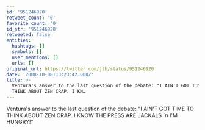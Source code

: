 ```yaml
---
id: '951246920'
retweet_count: '0'
favorite_count: '0'
id_str: '951246920'
retweeted: false
entities:
  hashtags: []
  symbols: []
  user_mentions: []
  urls: []
original_url: https://twitter.com/jth/status/951246920
date: '2008-10-08T13:23:42.000Z'
title: >-
  Ventura's answer to the last question of the debate: "I AIN'T GOT TIME TO
  THINK ABOUT ZEN CRAP. I KN…
---
```


Ventura's answer to the last question of the debate: "I AIN'T GOT TIME TO THINK ABOUT ZEN CRAP. I KNOW THE PRESS ARE JACKALS `n I'M HUNGRY!"